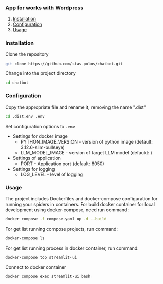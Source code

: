 ### App for works with Wordpress

1. [Installation](#installation)
2. [Configuration](#configuration)
3. [Usage](#usage)

### Installation
Clone the repository
```bash
git clone https://github.com/stas-polos/chatbot.git
```

Change into the project directory
```bash
cd chatbot
```

### Configuration

Copy the appropriate file and rename it, removing the name ".dist"
```bash
cd .dist.env .env
```

Set configuration options to `.env`
* Settings for docker image
  * PYTHON_IMAGE_VERSION - version of python image (default: 3.12.6-slim-bullseye)
  * LLM_MODEL_IMAGE - version of target LLM model (defaukt: )
* Settings of application
  * PORT - Application port (default: 8050)
* Settings for logging
  * LOG_LEVEL - level of logging

### Usage
The project includes Dockerfiles and docker-compose configuration for running your spiders in containers. 
For build docker container for local development using docker-compose, need run command:
```bash
docker compose -f compose.yaml up -d --build
```
For get list running compose projects, run command:
```bash
docker-compose ls
```
For get list running process in docker container, run command:
```bash
docker-compose top streamlit-ui
```

Connect to docker container
```bash
docker compose exec streamlit-ui bash
```
